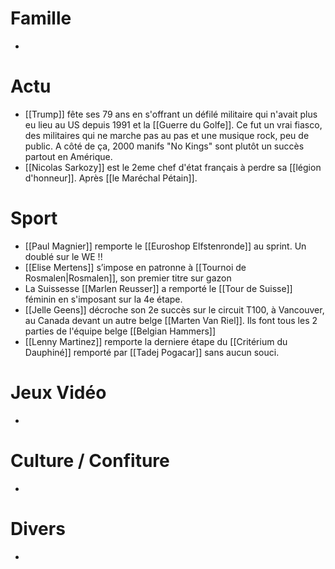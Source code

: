 # Famille
- 
# Actu
- [[Trump]] fête ses 79 ans en s'offrant un défilé militaire qui n'avait plus eu lieu au US depuis 1991 et la [[Guerre du Golfe]]. Ce fut un vrai fiasco, des militaires qui ne marche pas au pas et une musique rock, peu de public. A côté de ça, 2000 manifs "No Kings" sont plutôt un succès partout en Amérique. 
- [[Nicolas Sarkozy]] est le 2eme chef d'état français à perdre sa [[légion d'honneur]]. Après [[le Maréchal Pétain]]. 
# Sport
- [[Paul Magnier]] remporte le [[Euroshop Elfstenronde]] au sprint. Un doublé sur le WE !!
- [[Elise Mertens]] s’impose en patronne à [[Tournoi de Rosmalen|Rosmalen]], son premier titre sur gazon
- La Suissesse [[Marlen Reusser]] a remporté le [[Tour de Suisse]] féminin en s'imposant sur la 4e étape.
- [[Jelle Geens]] décroche son 2e succès sur le circuit T100, à Vancouver, au Canada devant un autre belge [[Marten Van Riel]]. Ils font tous les 2 parties de l'équipe belge [[Belgian Hammers]]
- [[Lenny Martinez]] remporte la derniere étape du [[Critérium du Dauphiné]] remporté par [[Tadej Pogacar]] sans aucun souci.
# Jeux Vidéo
- 
# Culture / Confiture
- 
# Divers
- 
